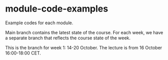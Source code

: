 # module-code-examples
Example codes for each module.

Main branch contains the latest state of the course.
For each week, we have a separate branch that reflects the course state of the week.

This is the branch for week 1: 14-20 October.
The lecture is from 16 October 16:00-18:00 CET.

